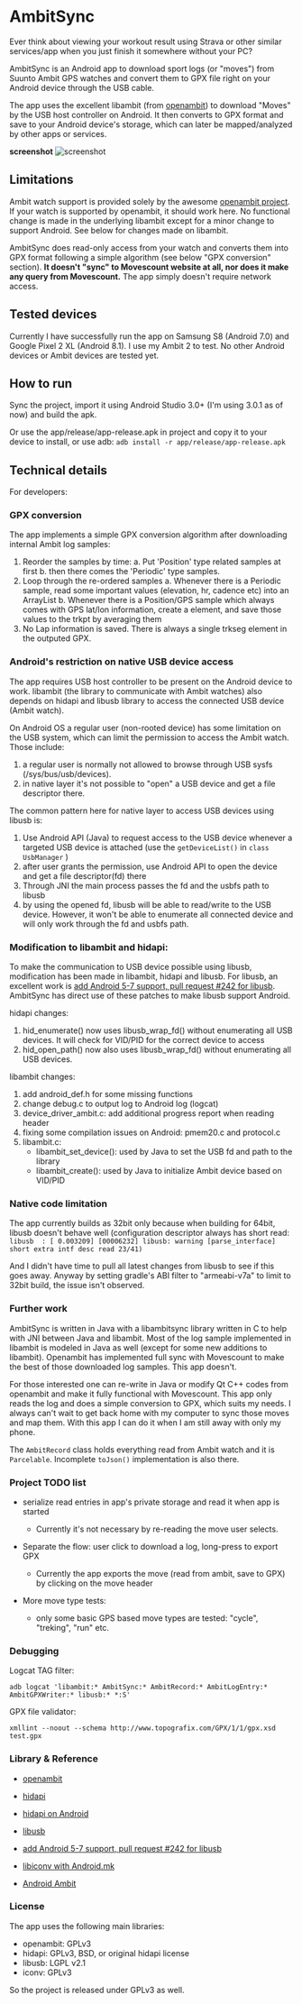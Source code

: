 # AmbitSync

Ever think about viewing your workout result using Strava or other similar services/app when you just finish it somewhere without your PC?

AmbitSync is an Android app to download sport logs (or "moves") from Suunto Ambit GPS watches and convert them to GPX file right on your Android device through the USB cable.

The app uses the excellent libambit (from [openambit](https://github.com/openambitproject/openambit)) to download "Moves" by the USB host controller on Android. It then converts to GPX format and save to your Android device's storage, which can later be mapped/analyzed by other apps or services. 

**screenshot**
![screenshot](images/screen_20180122.png)


## Limitations

Ambit watch support is provided solely by the awesome [openambit project](https://github.com/openambitproject/openambit). If your watch is supported by openambit, it should work here. No functional change is made in the underlying libambit except for a minor change to support Android. See below for changes made on libambit. 

AmbitSync does read-only access from your watch and converts them into GPX format following a simple algorithm (see below "GPX conversion" section). **It doesn't "sync" to Movescount website at all, nor does it make any query from Movescount.** The app simply doesn't require network access.


## Tested devices

Currently I have successfully run the app on Samsung S8 (Android 7.0) and Google Pixel 2 XL (Android 8.1). I use my Ambit 2 to test. No other Android devices or Ambit devices are tested yet.


## How to run

Sync the project, import it using Android Studio 3.0+ (I'm using 3.0.1 as of now) and build the apk.

Or use the app/release/app-release.apk in project and copy it to your device to install, or use adb:
```adb install -r app/release/app-release.apk```


## Technical details

For developers:

### GPX conversion

The app implements a simple GPX conversion algorithm after downloading internal Ambit log samples:
1. Reorder the samples by time:
   a. Put 'Position' type related samples at first
   b. then there comes the 'Periodic' type samples.
2. Loop through the re-ordered samples
   a. Whenever there is a Periodic sample, read some important values (elevation, hr, cadence etc) into an ArrayList
   b. Whenever there is a Position/GPS sample which always comes with GPS lat/lon information, create a <trkpt> element, and save those values to the trkpt by averaging them
3. No Lap information is saved. There is always a single trkseg element in the outputed GPX.


### Android's restriction on native USB device access

The app requires USB host controller to be present on the Android device to work. libambit (the library to communicate with Ambit watches) also depends on hidapi and libusb library to access the connected USB device (Ambit watch). 

On Android OS a regular user (non-rooted device) has some limitation on the USB system, which can limit the permission to access the Ambit watch. Those include:
1. a regular user is normally not allowed to browse through USB sysfs (/sys/bus/usb/devices).
2. in native layer it's not possible to "open" a USB device and get a file descriptor there.

The common pattern here for native layer to access USB devices using libusb is:
1. Use Android API (Java) to request access to the USB device whenever a targeted USB device is attached (use the `getDeviceList()` in `class UsbManager` )
2. after user grants the permission, use Android API to open the device and get a file descriptor(fd) there
3. Through JNI the main process passes the fd and the usbfs path to libusb
4. by using the opened fd, libusb will be able to read/write to the USB device. However, it won't be able to enumerate all connected device and will only work through the fd and usbfs path. 


### Modification to libambit and hidapi:

To make the communication to USB device possible using libusb, modification has been made in libambit, hidapi and libusb. For libusb, an excellent work is [add Android 5-7 support, pull request #242 for libusb](https://github.com/libusb/libusb/pull/242). AmbitSync has direct use of these patches to make libusb support Android.

hidapi changes:
1. hid_enumerate() now uses libusb_wrap_fd() without enumerating all USB devices. It will check for VID/PID for the correct device to access
2. hid_open_path() now also uses libusb_wrap_fd() without enumerating all USB devices. 

libambit changes:
1. add android_def.h for some missing functions
2. change debug.c to output log to Android log (logcat)
3. device_driver_ambit.c: add additional progress report when reading header
4. fixing some compilation issues on Android: pmem20.c and protocol.c
5. libambit.c: 
   - libambit_set_device(): used by Java to set the USB fd and path to the library
   - libambit_create(): used by Java to initialize Ambit device based on VID/PID

### Native code limitation

The app currently builds as 32bit only because when building for 64bit, libusb doesn't behave well (configuration descriptor always has short read: 
```libusb  : [ 0.003209] [00006232] libusb: warning [parse_interface] short extra intf desc read 23/41)```

And I didn't have time to pull all latest changes from libusb to see if this goes away. Anyway by setting gradle's ABI filter to "armeabi-v7a" to limit to 32bit build, the issue isn't observed.


### Further work

AmbitSync is written in Java with a libambitsync library written in C to help with JNI between Java and libambit. Most of the log sample implemented in libambit is modeled in Java as well (except for some new additions to libambit). Openambit has implemented full sync with Movescount to make the best of those downloaded log samples. This app doesn't. 

For those interested one can re-write in Java or modify Qt C++ codes from openambit and make it fully functional with Movescount. This app only reads the log and does a simple conversion to GPX, which suits my needs. I always can't wait to get back home with my computer to sync those moves and map them. With this app I can do it when I am still away with only my phone. 

The `AmbitRecord` class holds everything read from Ambit watch and it is `Parcelable`. Incomplete `toJson()` implementation is also there.


### Project TODO list

- serialize read entries in app's private storage and read it when app is started
  - Currently it's not necessary by re-reading the move user selects.

- Separate the flow: user click to download a log, long-press to export GPX
  - Currently the app exports the move (read from ambit, save to GPX) by clicking on the move header

- More move type tests:
  - only some basic GPS based move types are tested: "cycle", "treking", "run" etc. 


### Debugging

Logcat TAG filter: 

```adb logcat 'libambit:* AmbitSync:* AmbitRecord:* AmbitLogEntry:* AmbitGPXWriter:* libusb:* *:S'```

GPX file validator:

```xmllint --noout --schema http://www.topografix.com/GPX/1/1/gpx.xsd test.gpx```


### Library & Reference

- [openambit](https://github.com/openambitproject/openambit)

- [hidapi](http://github.com/signal11/hidapi)

- [hidapi on Android](https://github.com/Senseg/android_external_hidapi)

- [libusb](https://github.com/libusb/libusb)

- [add Android 5-7 support, pull request #242 for libusb](https://github.com/libusb/libusb/pull/242)

- [libiconv with Android.mk](https://github.com/ironsteel/iconv-android)

- [Android Ambit](https://github.com/uvwxy/android-ambit)


### License

The app uses the following main libraries:
- openambit: GPLv3
- hidapi: GPLv3, BSD, or original hidapi license
- libusb: LGPL v2.1
- iconv: GPLv3

So the project is released under GPLv3 as well.

